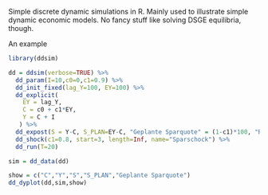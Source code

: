 Simple discrete dynamic simulations in R. Mainly used to illustrate simple dynamic economic models. No fancy stuff like solving DSGE equilibria, though.

An example
```r
library(ddsim)

dd = ddsim(verbose=TRUE) %>%
  dd_param(I=10,c0=0,c1=0.9) %>%
  dd_init_fixed(lag_Y=100, EY=100) %>%
  dd_explicit(
    EY = lag_Y,
    C = c0 + c1*EY,
    Y = C + I
   ) %>%
  dd_expost(S = Y-C, S_PLAN=EY-C, "Geplante Sparquote" = (1-c1)*100, "Reale Sparquote" = 100*S / Y) %>%
  dd_shock(c1=0.8, start=3, length=Inf, name="Sparschock") %>%
  dd_run(T=20)

sim = dd_data(dd)

show = c("C","Y","S","S_PLAN","Geplante Sparquote")
dd_dyplot(dd,sim,show)

```